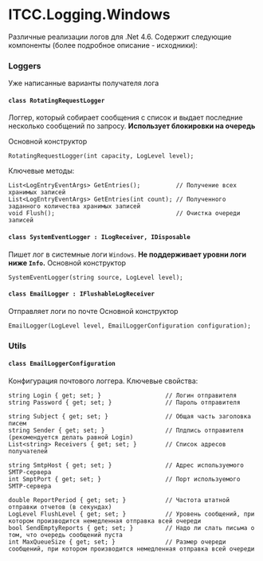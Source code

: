 ﻿# ITCC.Logging.Windows

Различные реализации логов для .Net 4.6. Содержит следующие компоненты (более подробное описание - исходники):

### Loggers

Уже написанные варианты получателя лога

#### `class RotatingRequestLogger`

Логгер, который собирает сообщения с список и выдает последние несколько сообщений по запросу. **Использует блокировки на очередь**

Основной конструктор

```
RotatingRequestLogger(int capacity, LogLevel level);
```

Ключевые методы:

```
List<LogEntryEventArgs> GetEntries();          // Получение всех хранимых записей
List<LogEntryEventArgs> GetEntries(int count); // Полученного заданного количества хранимых записей
void Flush();                                  // Очистка очереди записей
```

#### `class SystemEventLogger : ILogReceiver, IDisposable`

Пишет лог в системные логи `Windows`. **Не поддерживает уровни логи ниже `Info`.** Основной конструктор 
```
SystemEventLogger(string source, LogLevel level);
```

#### `class EmailLogger : IFlushableLogReceiver`

Отправляет логи по почте Основной конструктор 
```
EmailLogger(LogLevel level, EmailLoggerConfiguration configuration);
```

### Utils

#### `class EmailLoggerConfiguration`

Конфигурация почтового логгера. Ключевые свойства:

```
string Login { get; set; }                  // Логин отправителя
string Password { get; set; }               // Пароль отправителя

string Subject { get; set; }                // Общая часть заголовка писем
string Sender { get; set; }                 // Плдпись отправителя (рекомендуется делать равной Login)
List<string> Receivers { get; set; }        // Список адресов получателей

string SmtpHost { get; set; }               // Адрес используемого SMTP-сервера
int SmptPort { get; set; }                  // Порт используемого SMTP-сервера

double ReportPeriod { get; set; }           // Частота штатной отправки отчетов (в секундах)
LogLevel FlushLevel { get; set; }           // Уровень сообщений, при котором производится немедленная отправка всей очереди
bool SendEmptyReports { get; set; }         // Надо ли слать письма о том, что очередь сообщений пуста
int MaxQueueSize { get; set; }              // Размер очереди сообщений, при котором производится немедленная отправка всей очереди
```